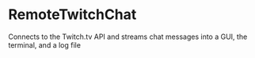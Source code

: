 # RemoteTwitchChat
Connects to the Twitch.tv API and streams chat messages into a GUI, the terminal, and a log file
